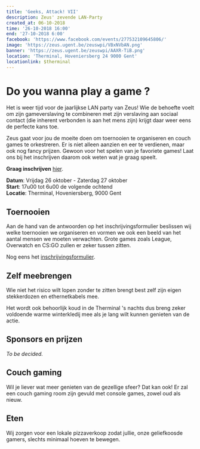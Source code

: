 ```yaml
---
title: 'Geeks, Attack! VII'
description: Zeus' zevende LAN-Party
created_at: 06-10-2018
time: '26-10-2018 16:00'
end: '27-10-2018 6:00'
facebook: 'https://www.facebook.com/events/277532109645806/'
image: 'https://zeus.ugent.be/zeuswpi/VBxNVbAN.png'
banner: 'https://zeus.ugent.be/zeuswpi/AAXR-TiB.png'
location: 'Therminal, Hoveniersberg 24 9000 Gent'
locationlink: $therminal
---
```


# Do you wanna play a game ?

Het is weer tijd voor de jaarlijkse LAN party van Zeus! Wie de behoefte voelt om zijn gameverslaving te combineren met zijn verslaving aan sociaal contact (die inherent verbonden is aan het mens zijn) krijgt daar weer eens de perfecte kans toe.

Zeus gaat voor jou de moeite doen om toernooien te organiseren en couch games te orkestreren. Er is niet alleen aanzien en eer te verdienen, maar ook nog fancy prijzen. Gewoon voor het spelen van je favoriete games! Laat ons bij het inschrijven daarom ook weten wat je graag speelt.

**Graag inschrijven** [hier](https://goo.gl/forms/pCTnX8ESwxIy6zQg1).

**Datum**: Vrijdag 26 oktober - Zaterdag 27 oktober  
**Start**: 17u00 tot 6u00 de volgende ochtend  
**Locatie**: Therminal, Hoveniersberg, 9000 Gent

## Toernooien

Aan de hand van de antwoorden op het inschrijvingsformulier beslissen wij welke toernooien we organiseren en vormen we ook een beeld van het aantal mensen we moeten verwachten. Grote games zoals League, Overwatch en CS:GO zullen er zeker tussen zitten.

Nog eens het [inschrijvingsformulier](https://goo.gl/forms/pCTnX8ESwxIy6zQg1).

## Zelf meebrengen

Wie niet het risico wilt lopen zonder te zitten brengt best zelf zijn eigen stekkerdozen en ethernetkabels mee.

Het wordt ook behoorlijk koud in de Therminal 's nachts dus breng zeker voldoende warme winterkledij mee als je lang wilt kunnen genieten van de actie.

## Sponsors en prijzen

_To be decided._

## Couch gaming

Wil je liever wat meer genieten van de gezellige sfeer? Dat kan ook! Er zal een couch gaming room zijn gevuld met console games, zowel oud als nieuw.

## Eten

Wij zorgen voor een lokale pizzaverkoop zodat jullie, onze geliefkoosde gamers, slechts minimaal hoeven te bewegen.
